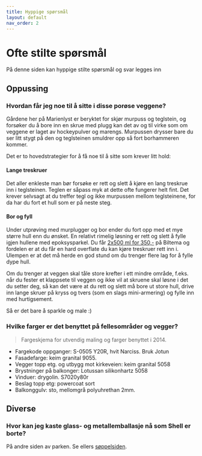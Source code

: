 ```yaml
---
title: Hyppige spørsmål
layout: default
nav_order: 2
---
```


# Ofte stilte spørsmål

På denne siden kan hyppige stilte spørsmål og svar legges inn

## Oppussing

### Hvordan får jeg noe til å sitte i disse porøse veggene?
Gårdene her på Marienlyst er beryktet for skjør murpuss og teglstein, og forsøker du å bore inn en skrue med plugg kan det av og til virke som om veggene er laget av hockeypulver og marengs. Murpussen drysser bare du ser litt stygt på den og teglsteinen smuldrer opp så fort borhammeren kommer.

Det er to hovedstrategier for å få noe til å sitte som krever litt hold:

#### Lange treskruer
Det aller enkleste man bør forsøke er rett og slett å kjøre en lang treskrue inn i teglsteinen. Teglen er såpass myk at dette ofte fungerer helt fint. Det krever selvsagt at du treffer tegl og ikke murpussen mellom teglsteinene, for da har du fort et hull som er på neste steg.

#### Bor og fyll
Under utprøving med murplugger og bor ender du fort opp med et mye større hull enn du ønsket. En relativt rimelig løsning er rett og slett å fylle igjen hullene med epoksysparkel. Du får [2x500 ml for 350,-](https://www.biltema.no/batutstyr/batpleie/epoxy/lett-epoksysparkel-2-x-500-ml-2000042332) på Biltema og fordelen er at du får en hard overflate du kan kjøre treskruer rett inn i. Ulempen er at det må herde en god stund om du trenger flere lag for å fylle dype hull.

Om du trenger at veggen skal tåle store krefter i ett mindre område, f.eks. når du fester et klappsete til veggen og ikke vil at skruene skal løsne i det du setter deg, så kan det være at du rett og slett må bore ut store hull, drive inn lange skruer på kryss og tvers (som en slags mini-armering) og fylle inn med hurtigsement. 

Så er det bare å sparkle og male :)

### Hvilke farger er det benyttet på fellesområder og vegger?

> Fargeskjema for utvendig maling og farger benyttet i 2014.

- Fargekode oppganger: S-0505 Y20R, hvit Narciss. Bruk Jotun
- Fasadefarge: keim granital 9055.
- Vegger topp etg. og utbygg mot kirkeveien: keim granital 5058
- Brystninger på balkonger: Lotussan silikonhartz 5058
- Vinduer: drygolin. S7020y80r
- Beslag topp etg: powercoat sort
- Balkonggulv: sto, mellomgrå polyuhrethan 2mm.

## Diverse

### Hvor kan jeg kaste glass- og metallemballasje nå som Shell er borte?
På andre siden av parken. Se ellers [søppelsiden](/soppel).
